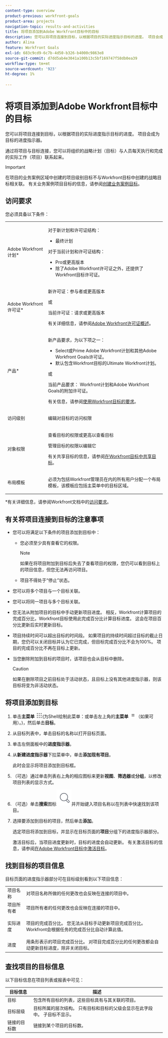 ```yaml
---
content-type: overview
product-previous: workfront-goals
product-area: projects
navigation-topic: results-and-activities
title: 将项目添加到Adobe Workfront目标中的目标
description: 您可以将项目连接到目标，以根据项目的实际进度指示目标的进度。 项目会成为目标的进度指示器。
author: Alina
feature: Workfront Goals
exl-id: 683c9cd9-6c7b-4d50-b326-b4000c9863e8
source-git-commit: d7dd5ab4e3041a100b13c5bf169747f58db0ea39
workflow-type: tm+mt
source-wordcount: '923'
ht-degree: 1%

---
```


# 将项目添加到Adobe Workfront目标中的目标

<!--
THIS MIGHT NEED TO BE RENAMED BECAUSE THERE WILL BE OTHER OBJECTS CONNECTED TO GOALS IN THE FUTURE
-->

您可以将项目连接到目标，以根据项目的实际进度指示目标的进度。 项目会成为目标的进度指示器。

通过将项目与目标连接，您可以将组织的战略计划（目标）与人员每天执行和完成的实际工作（项目）联系起来。

>[!IMPORTANT]
>
>在项目的业务案例区域中创建的项目级别目标不与Workfront目标中创建的战略目标相关联。 有关业务案例项目目标的信息，请参阅[创建业务案例目标](../../manage-work/projects/define-a-business-case/create-business-case-goals.md)。


## 访问要求

您必须具备以下条件：

<table style="table-layout:auto">
<col>
</col>
<col>
</col>
<tbody>
 <tr> 
   <td role="rowheader">Adobe Workfront计划*</td> 
   <td> 
   <p>对于新计划和许可证结构：
  <ul><li>最终计划 </li></ul>
   </p>
<p>对于当前计划和许可证结构： 
<ul><li> Pro或更高版本 </li>
  <li>除了Adobe Workfront许可证之外，还提供了Workfront目标许可证。</li></ul></p>
   </td> 
  </tr>
 <tr>
 <td role="rowheader">Adobe Workfront许可证*</td>
 <td>
 <p>新许可证：参与者或更高版本</p>
 或
 <p>当前许可证：请求或更高版本</p> <p>有关详细信息，请参阅<a href="../../administration-and-setup/add-users/access-levels-and-object-permissions/wf-licenses.md" class="MCXref xref">Adobe Workfront许可证概述</a>。</p> </td>
 </tr>
 <tr>
 <td role="rowheader">产品*</td>
 <td>
 <p> 新产品要求，为以下项之一： </p>
<ul>
<li>Select或Prime Adobe Workfront计划和其他Adobe Workfront Goals许可证。</li>
<li>默认包含Workfront目标的Ultimate Workfront计划。 </li></ul>
 <p>或</p>
 <p>当前产品要求： Workfront计划和Adobe Workfront Goals的附加许可证。 </p> <p>有关信息，请参阅<a href="../../workfront-goals/goal-management/access-needed-for-wf-goals.md" class="MCXref xref">使用Workfront目标的要求</a>。 </p> </td>
 </tr>
 <tr>
 <td role="rowheader">访问级别</td>
 <td> <p>编辑对目标的访问权限</p> </td>
 </tr>
 <tr data-mc-conditions="">
 <td role="rowheader">对象权限</td>
 <td>
  <div>
  <p>查看目标的权限或更高以查看目标</p>
  <p>管理目标的权限以编辑它</p>
  <p>有关共享目标的信息，请参阅<a href="../../workfront-goals/workfront-goals-settings/share-a-goal.md" class="MCXref xref">在Workfront目标中共享目标</a>。 </p>
  </div> </td>
 </tr>
 <tr>
   <td role="rowheader"><p>布局模板</p></td>
   <td> <p>必须为包括Workfront管理员在内的所有用户分配一个布局模板，该模板应包括主菜单中的目标区域。 </p>  
</td>
  </tr>
</tbody>
</table>

*有关详细信息，请参阅Workfront文档中的[访问要求](/help/quicksilver/administration-and-setup/add-users/access-levels-and-object-permissions/access-level-requirements-in-documentation.md)。

## 有关将项目连接到目标的注意事项

* 您可以将满足以下条件的项目添加到目标中：

   * 您必须至少具有查看它的权限。

     >[!NOTE]
     >
     >如果在将项目附加到目标后失去了查看项目的权限，您仍可以看到目标上的项目信息，但您无法再访问项目。

   * 项目不得处于“停止”状态。

* 您可以将多个项目与一个目标关联。
* 您可以将同一项目与多个目标关联。
* 您无法从附加项目的目标中手动更新项目进度。 相反，Workfront计算项目的完成百分比，Workfront目标使用此完成百分比计算目标进度。 这会在项目百分比更新后实时更新目标。
* 项目持续时间可以超出目标的时间段。 如果项目的持续时间超过目标的截止日期，您仍可以关闭目标并认为它已完成，但目标完成百分比不会为100%。 项目的完成百分比不再在目标上更新。

<!--this is no longer visible in the new redesigned interface for goals: logged a bug for this: https://experience.adobe.com/#/@adobeinternalworkfront/so:hub-Hub/workfront/issue/63ceb049000080d30022aab9a359f6f1/updates - but confirmed that this will not be brought back at least for now - Jan 2023. 

There is an indication on the goal list that the project no longer updates progress for the goal.

  ![](assets/goal-closed-project-active-warning-goal-list-350x94.png)
-->

* 当您删除附加到目标的项目时，该项目也会从目标中删除。

  >[!CAUTION]
  >
  >如果在删除项目之前目标处于活动状态，且目标上没有其他进度指示器，则该目标将变为非活动状态。


## 将项目添加到目标

1. 单击&#x200B;**主菜单** ![](assets/main-menu-icon.png)(为Shell绘制此菜单：或单击左上角的&#x200B;**主菜单** ![](assets/three-line-main-menu-icon.png)（如果可用）。)，然后单击&#x200B;**目标**。
1. 从目标列表中，单击目标的名称以打开目标页面。
1. 单击左侧面板中的&#x200B;**进度指示器**。
1. 从&#x200B;**新建进度指示器**&#x200B;下拉菜单中，单击&#x200B;**添加现有项目**。

   此时会显示将项目添加到目标框。
1. （可选）通过单击列表右上角的相应图标来更新&#x200B;**视图**、**筛选器**&#x200B;或&#x200B;**分组**，以修改项目列表的显示方式。
1. （可选）单击&#x200B;**搜索**&#x200B;图标![](assets/search-icon.png)并开始键入项目名称以在列表中快速找到该项目。
1. 选择要添加到目标的项目，然后单击&#x200B;**添加**。

   选定项目将添加到目标，并显示在目标页面的&#x200B;**项目**&#x200B;分组下的进度指示器部分。

   激活目标后，当项目进度更新时，目标的进度会自动更新。 有关激活目标的信息，请参阅[在Adobe Workfront目标中激活目标](../goal-management/activate-goals.md)。

## 找到目标的项目信息

<p>
目标页面的进度指示器部分可在目标级别看到以下项目信息：

</p>

<table>
  <tr>
   <td>项目名称
   </td>
   <td>对项目名称所做的任何更改也会反映在连接的项目中。
   </td>
  </tr>
  <tr>
   <td>项目所有者
   </td>
   <td>项目所有者的任何更改也会反映在连接的项目中。
   </td>
  </tr>
    <tr>
   <td>实际进度
   </td>
   <td> <p>项目的完成百分比。 您无法从目标手动更新项目完成百分比。 Workfront会根据任务的完成百分比自动计算此值。 </p>
   </td>
  </tr>
  <tr>
   <td>进度
   </td>
   <td>用条形表示的项目完成百分比。 对项目完成百分比的任何更改都会自动更新目标进度，除非关闭目标。
   </td>
  </tr>

</table>

## 查找项目的目标信息

以下目标信息在项目列表或报表中可见：

| 目标信息 | 描述 |
|---|---|
| 目标 | 包含所有目标的列表，这些目标具有与其关联的项目。 |
| 目标层级 | 目标所属的层次结构。 只有目标和目标的父级会显示在此字段中。 子目标不显示。 |
| 链接的目标数 | 链接到某个项目的目标数。 |
